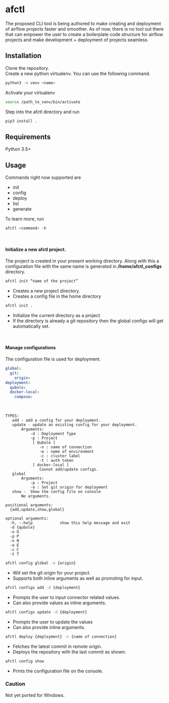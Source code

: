# afctl

The proposed CLI tool is being authored to make creating and deployment of airflow projects faster and smoother. 
As of now, there is no tool out there that can empower the user to create a boilerplate code structure for airflow 
projects and make development + deployment of projects seamless.

## Installation

Clone the repository. <br />
Create a new python virtualenv. You can use the following command. <br />
```bash
python3 -m venv <name>
```
Activate your virtualenv<br/>
```bash
source /path_to_venv/bin/activate
```

Step into the afctl directory and run <br/>
```bash
pip3 install .
```

## Requirements
Python 3.5+

## Usage

Commands right now supported are
* init
* config
* deploy
* list
* generate

To learn more, run 
```bash
afctl <command> -h
```
<br>

#### Initialize a new afctl project. 
The project is created in your present working directory. Along with this a configuration file with the same name is 
generated in **/home/afctl_configs** directory.


```bash
afctl init “name of the project”
```

* Creates a new project directory.
* Creates a config file in the home directory

```bash
afctl init .
```
* Initialize the current directory as a project
* If the directory is already a git repository then the global configs will get automatically set.
<br>

#### Manage configurations

The configuration file is used for deployment.
```yaml
global:
  git:
    origin:
deployment:
  qubole:
  docker-local:
    compose:
```
<br>

```
TYPES:
   add - add a config for your deployment.
   update - update an existing config for your deployment.
       Arguments:
           -d : Deployment Type
           -p : Project
            [ Qubole ]
               -n : name of connection
               -e : name of environment
               -c : cluster label
               -t : auth token
            [ docker-local ]
               Cannot add/update configs.
   global
       Arguments:
           -p : Project
           -o : Set git origin for deployment
   show -  Show the config file on console
       No arguments.

positional arguments:
  {add,update,show,global}

optional arguments:
  -h, --help            show this help message and exit
  -d {qubole}
  -o O
  -p P
  -n N
  -e E
  -c C
  -t T
```

```bash
afctl config global -o {origin}
```
* Will set the git origin for your project.
* Supports both inline arguments as well as promoting for input.

```bash
afctl configs add -d {deployment}
```
* Prompts the user to input connector related values.
*  Can also provide values as inline arguments.

```bash
afctl configs update -d {deployment}
```

* Prompts the user to update the values
* Can also provide inline arguments.

```bash
afctl deploy {deployment} -n {name of connection}
```
* Fetches the latest commit in remote origin.
* Deploys the repository with the last commit as shown.

```bash
afctl config show
```

* Prints the configuration file on the console.


### Caution
Not yet ported for Windows.

